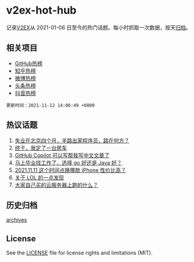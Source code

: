 # v2ex-hot-hub

 记录[V2EX](https://www.v2ex.com/)从 2021-01-06 日至今的热门话题。每小时抓取一次数据，按天[归档](archives)。
 
 ## 相关项目

- [GitHub热榜](https://github.com/snaildev/github-hot-hub)
- [知乎热榜](https://github.com/snaildev/zhihu-hot-hub)
- [微博热榜](https://github.com/snaildev/weibo-hot-hub)
- [头条热榜](https://github.com/snaildev/toutiao-hot-hub)
- [抖音热榜](https://github.com/snaildev/douyin-hot-hub)


 `更新时间：2021-11-12 14:06:49 +0800`

## 热议话题

1. [失业在北京四个月，半路出家程序员，路在何方？](https://www.v2ex.com/t/814816)
1. [终于，我定了一台房车](https://www.v2ex.com/t/814857)
1. [GitHub Copilot 可以写帮我写中文文章了](https://www.v2ex.com/t/814689)
1. [马上毕业找工作了，选择 go 好还是 Java 好？](https://www.v2ex.com/t/814711)
1. [2021.11.11 这个时间点换哪款 iPhone 性价比高？](https://www.v2ex.com/t/814727)
1. [关于 LOL 的一点发现](https://www.v2ex.com/t/814776)
1. [大家自己买的云服务器上跑的什么？](https://www.v2ex.com/t/814868)

## 历史归档

[archives](archives)

## License

See the [LICENSE](LICENSE) file for license rights and limitations (MIT).
